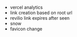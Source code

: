 - vercel analytics
- link creation based on root url
- revilio link expires after seen
- snow
- favicon change
